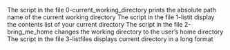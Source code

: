 The script in the file 0-current_working_directory prints the absolute path name of the current working directory
The script in the file 1-listit display the contents list of your current directory
The script in the file 2-bring_me_home changes the working directory to the user’s home directory
The script in the file 3-listfiles displays current directory in a long format	

